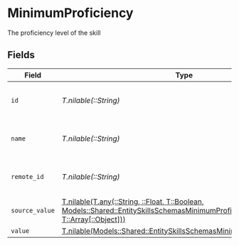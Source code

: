 # MinimumProficiency

The proficiency level of the skill


## Fields

| Field                                                                                                                                                                                                  | Type                                                                                                                                                                                                   | Required                                                                                                                                                                                               | Description                                                                                                                                                                                            | Example                                                                                                                                                                                                |
| ------------------------------------------------------------------------------------------------------------------------------------------------------------------------------------------------------ | ------------------------------------------------------------------------------------------------------------------------------------------------------------------------------------------------------ | ------------------------------------------------------------------------------------------------------------------------------------------------------------------------------------------------------ | ------------------------------------------------------------------------------------------------------------------------------------------------------------------------------------------------------ | ------------------------------------------------------------------------------------------------------------------------------------------------------------------------------------------------------ |
| `id`                                                                                                                                                                                                   | *T.nilable(::String)*                                                                                                                                                                                  | :heavy_minus_sign:                                                                                                                                                                                     | Unique identifier                                                                                                                                                                                      | 8187e5da-dc77-475e-9949-af0f1fa4e4e3                                                                                                                                                                   |
| `name`                                                                                                                                                                                                 | *T.nilable(::String)*                                                                                                                                                                                  | :heavy_minus_sign:                                                                                                                                                                                     | The name associated with this proficiency                                                                                                                                                              | Expert                                                                                                                                                                                                 |
| `remote_id`                                                                                                                                                                                            | *T.nilable(::String)*                                                                                                                                                                                  | :heavy_minus_sign:                                                                                                                                                                                     | Provider's unique identifier                                                                                                                                                                           | 8187e5da-dc77-475e-9949-af0f1fa4e4e3                                                                                                                                                                   |
| `source_value`                                                                                                                                                                                         | [T.nilable(T.any(::String, ::Float, T::Boolean, Models::Shared::EntitySkillsSchemasMinimumProficiency4, T::Array[::Object]))](../../models/shared/entityskillsschemasminimumproficiencysourcevalue.md) | :heavy_minus_sign:                                                                                                                                                                                     | N/A                                                                                                                                                                                                    |                                                                                                                                                                                                        |
| `value`                                                                                                                                                                                                | [T.nilable(Models::Shared::EntitySkillsSchemasMinimumProficiencyValue)](../../models/shared/entityskillsschemasminimumproficiencyvalue.md)                                                             | :heavy_minus_sign:                                                                                                                                                                                     | N/A                                                                                                                                                                                                    |                                                                                                                                                                                                        |